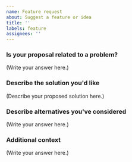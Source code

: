 ```yaml
---
name: Feature request
about: Suggest a feature or idea
title: ''
labels: feature
assignees: ''
---
```


### Is your proposal related to a problem?

<!--
Provide a clear and concise description of what the problem is.
For example, "I'm always frustrated when..."
-->

(Write your answer here.)

### Describe the solution you'd like

<!--
Provide a clear and concise description of what you want to happen.
-->

(Describe your proposed solution here.)

### Describe alternatives you've considered

<!--
Let us know about other solutions you've tried or researched.
-->

(Write your answer here.)

### Additional context

<!--
Is there anything else you can add about the proposal?
You might want to link to related issues here, if you haven't already.
-->

(Write your answer here.)
